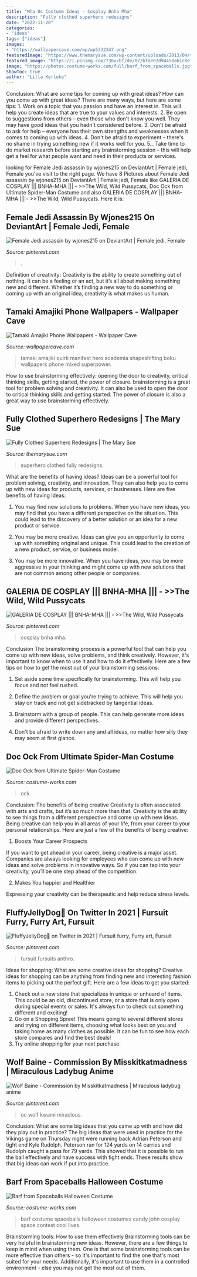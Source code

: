 ```yaml
---
title: "Mha Oc Costume Ideas - Cosplay Bnha Mha"
description: "Fully clothed superhero redesigns"
date: "2022-11-20"
categories:
- "ideas"
tags: ["ideas"]
images:
- "https://wallpapercave.com/wp/wp5332347.png"
featuredImage: "https://www.themarysue.com/wp-content/uploads/2013/04/tumblr_mjyazra7ZT1r41zlxo8_1280.png"
featured_image: "https://i.pinimg.com/736x/bf/de/07/bfde07d94458ab1c8e7e5e8027bb6427.jpg"
image: "https://photos.costume-works.com/full/barf_from_spaceballs.jpg"
ShowToc: true
author: "Lilla Kerluke"
---
```



Conclusion: What are some tips for coming up with great ideas?
How can you come up with great ideas? There are many ways, but here are some tips: 1. Work on a topic that you passion and have an interest in. This will help you create ideas that are true to your values and interests. 2. Be open to suggestions from others – even those who don't know you well. They may have good ideas that you hadn't considered before. 3. Don't be afraid to ask for help – everyone has their own strengths and weaknesses when it comes to coming up with ideas. 4. Don't be afraid to experiment – there's no shame in trying something new if it works well for you. 5._ Take time to do market research before starting any brainstorming session – this will help get a feel for what people want and need in their products or services. 
	

		
looking for Female Jedi assassin by wjones215 on DeviantArt | Female jedi, Female you've visit to the right page. We have 8 Pictures about Female Jedi assassin by wjones215 on DeviantArt | Female jedi, Female like GALERIA DE COSPLAY ||| BNHA-MHA ||| - &gt;&gt;The Wild, Wild Pussycats, Doc Ock from Ultimate Spider-Man Costume and also GALERIA DE COSPLAY ||| BNHA-MHA ||| - &gt;&gt;The Wild, Wild Pussycats. Here it is:
		
    
## Female Jedi Assassin By Wjones215 On DeviantArt | Female Jedi, Female

<img loading=lazy src="https://i.pinimg.com/736x/bf/de/07/bfde07d94458ab1c8e7e5e8027bb6427.jpg" onerror="this.onerror=null;this.src='https://tse4.mm.bing.net/th?id=OIP.4bvXhLshRADTzVgV9V_ZzwAAAA&amp;pid=15.1';" alt="Female Jedi assassin by wjones215 on DeviantArt | Female jedi, Female">

_Source: pinterest.com_

>. 

	

Definition of creativity:
Creativity is the ability to create something out of nothing. It can be a feeling or an act, but it’s all about making something new and different. Whether it’s finding a new way to do something or coming up with an original idea, creativity is what makes us human.

    
## Tamaki Amajiki Phone Wallpapers - Wallpaper Cave

<img loading=lazy src="https://wallpapercave.com/wp/wp5332347.png" onerror="this.onerror=null;this.src='https://tse2.mm.bing.net/th?id=OIP.swO87MriPlder63BtuXY7AHaH9&amp;pid=15.1';" alt="Tamaki Amajiki Phone Wallpapers - Wallpaper Cave">

_Source: wallpapercave.com_

>tamaki amajiki quirk manifest hero academia shapeshifting boku wallpapers phone mixed superpower. 

	

How to use brainstorming effectively: opening the door to creativity, critical thinking skills, getting started, the power of closure.
brainstorming is a great tool for problem solving and creativity. It can also be used to open the door to critical thinking skills and getting started. The power of closure is also a great way to use brainstorming effectively.

    
## Fully Clothed Superhero Redesigns | The Mary Sue

<img loading=lazy src="https://www.themarysue.com/wp-content/uploads/2013/04/tumblr_mjyazra7ZT1r41zlxo8_1280.png" onerror="this.onerror=null;this.src='https://tse1.mm.bing.net/th?id=OIP.AM1KDqus3aXepU1tmfeSRwHaLc&amp;pid=15.1';" alt="Fully Clothed Superhero Redesigns | The Mary Sue">

_Source: themarysue.com_

>superhero clothed fully redesigns. 

	

What are the benefits of having ideas?
Ideas can be a powerful tool for problem solving, creativity, and innovation. They can also help you to come up with new ideas for products, services, or businesses. Here are five benefits of having ideas:
1. You may find new solutions to problems. When you have new ideas, you may find that you have a different perspective on the situation. This could lead to the discovery of a better solution or an idea for a new product or service.

2. You may be more creative. Ideas can give you an opportunity to come up with something original and unique. This could lead to the creation of a new product, service, or business model.

3. You may be more innovative. When you have ideas, you may be more aggressive in your thinking and might come up with new solutions that are not common among other people or companies.

    
## GALERIA DE COSPLAY ||| BNHA-MHA ||| - &gt;&gt;The Wild, Wild Pussycats

<img loading=lazy src="https://i.pinimg.com/736x/5b/95/f7/5b95f71d3337847337f1ee75150856ce.jpg" onerror="this.onerror=null;this.src='https://tse3.mm.bing.net/th?id=OIP.u2HtyRIBznQ-3YhyO-4SOgHaLH&amp;pid=15.1';" alt="GALERIA DE COSPLAY ||| BNHA-MHA ||| - &gt;&gt;The Wild, Wild Pussycats">

_Source: pinterest.com_

>cosplay bnha mha. 

	

Conclusion
The brainstorming process is a powerful tool that can help you come up with new ideas, solve problems, and think creatively. However, it's important to know when to use it and how to do it effectively. Here are a few tips on how to get the most out of your brainstorming sessions:
1. Set aside some time specifically for brainstorming. This will help you focus and not feel rushed.

2. Define the problem or goal you're trying to achieve. This will help you stay on track and not get sidetracked by tangential ideas.

3. Brainstorm with a group of people. This can help generate more ideas and provide different perspectives.

4. Don't be afraid to write down any and all ideas, no matter how silly they may seem at first glance.

    
## Doc Ock From Ultimate Spider-Man Costume

<img loading=lazy src="https://photos.costume-works.com/full/doc_ock_from_ultimate_spider-man.jpg" onerror="this.onerror=null;this.src='https://tse3.mm.bing.net/th?id=OIP.k35b-uIKq3cHtvsv2WybGAAAAA&amp;pid=15.1';" alt="Doc Ock from Ultimate Spider-Man Costume">

_Source: costume-works.com_

>ock. 

	

Conclusion: The benefits of being creative
Creativity is often associated with arts and crafts, but it’s so much more than that. Creativity is the ability to see things from a different perspective and come up with new ideas. Being creative can help you in all areas of your life, from your career to your personal relationships.
Here are just a few of the benefits of being creative:

1. Boosts Your Career Prospects

If you want to get ahead in your career, being creative is a major asset. Companies are always looking for employees who can come up with new ideas and solve problems in innovative ways. So if you can tap into your creativity, you’ll be one step ahead of the competition.

2. Makes You happier and Healthier

Expressing your creativity can be therapeutic and help reduce stress levels.

    
## FluffyJellyDog🐶 On Twitter In 2021 | Fursuit Furry, Furry Art, Fursuit

<img loading=lazy src="https://i.pinimg.com/736x/28/5c/15/285c155ee72d8fa4a629716f2b0508e2.jpg" onerror="this.onerror=null;this.src='https://tse4.mm.bing.net/th?id=OIP.th-rIToDLlOOabH2yE35jAHaHa&amp;pid=15.1';" alt="FluffyJellyDog🐶 on Twitter in 2021 | Fursuit furry, Furry art, Fursuit">

_Source: pinterest.com_

>fursuit fursuits anthro. 

	

Ideas for shopping: What are some creative ideas for shopping?
Creative ideas for shopping can be anything from finding new and interesting fashion items to picking out the perfect gift. Here are a few ideas to get you started: 
1. Check out a new store that specializes in unique or unheard of items. This could be an old, discontinued store, or a store that is only open during special events or sales. It's always fun to check out something different and exciting! 
2. Go on a Shopping Spree! This means going to several different stores and trying on different items, choosing what looks best on you and taking home as many clothes as possible. It can be fun to see how each store compares and find the best deals! 
3. Try online shopping for your next purchase.

    
## Wolf Baine - Commission By Misskitkatmadness | Miraculous Ladybug Anime

<img loading=lazy src="https://i.pinimg.com/736x/84/49/9a/84499adf7dc351b3a1f6f9e7467eb518.jpg" onerror="this.onerror=null;this.src='https://tse3.mm.bing.net/th?id=OIP.xg8NllwmAiLzoO5pDgHzygHaOQ&amp;pid=15.1';" alt="Wolf Baine - Commission by Misskitkatmadness | Miraculous ladybug anime">

_Source: pinterest.com_

>oc wolf kwami miraclous. 

	

Conclusion: What are some big ideas that you came up with and how did they play out in practice?
The big ideas that were used in practice for the Vikings game on Thursday night were running back Adrian Peterson and tight end Kyle Rudolph. Peterson ran for 124 yards on 14 carries and Rudolph caught a pass for 79 yards. This showed that it is possible to run the ball effectively and have success with tight ends. These results show that big ideas can work if put into practice.

    
## Barf From Spaceballs Halloween Costume

<img loading=lazy src="https://photos.costume-works.com/full/barf_from_spaceballs.jpg" onerror="this.onerror=null;this.src='https://tse3.mm.bing.net/th?id=OIP.789EQIHL2DwK_22b67iQ4QHaMf&amp;pid=15.1';" alt="Barf from Spaceballs Halloween Costume">

_Source: costume-works.com_

>barf costume spaceballs halloween costumes candy john cosplay space contest cool lives. 

	

Brainstorming tools: How to use them effectively
Brainstorming tools can be very helpful in brainstorming new ideas. However, there are a few things to keep in mind when using them. One is that some brainstorming tools can be more effective than others - so it's important to find the one that's most suited for your needs. Additionally, it's important to use them in a controlled environment - else you may not get the most out of them.

